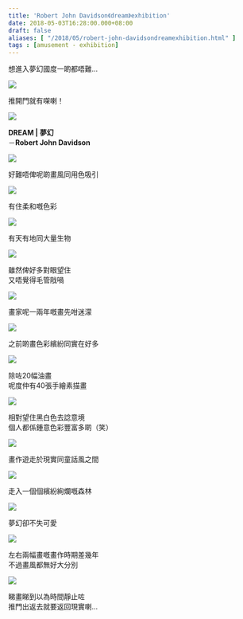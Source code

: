 ```yaml
---
title: 'Robert John Davidson《dream》exhibition'
date: 2018-05-03T16:28:00.000+08:00
draft: false
aliases: [ "/2018/05/robert-john-davidsondreamexhibition.html" ]
tags : [amusement - exhibition]
---
```


想進入夢幻國度一啲都唔難...  

![](/images/rjddreamex.jpg)

推開門就有㗎喇！  

![](/images/rjddreamex1.jpg)

**DREAM | 夢幻**  
－**Robert John Davidson**  

![](/images/rjddreamex2.jpg)

好難唔俾呢啲畫風同用色吸引  

![](/images/rjddreamex3.jpg)

有住柔和嘅色彩  

![](/images/rjddreamex4.jpg)

有天有地同大量生物  

![](/images/rjddreamex5.jpg)

雖然俾好多對眼望住  
又唔覺得毛管戙喎  

![](/images/rjddreamex6.jpg)

畫家呢一兩年嘅畫先咁迷濛  

![](/images/rjddreamex7.jpg)

之前啲畫色彩繽紛同實在好多  

![](/images/rjddreamex8.jpg)

除咗20幅油畫  
呢度仲有40張手繪素描畫  

![](/images/rjddreamex9.jpg)

相對望住黑白色去諗意境  
個人都係鍾意色彩豐富多啲（笑）  

![](/images/rjddreamex10.jpg)

畫作遊走於現實同童話風之間  

![](/images/rjddreamex11.jpg)

走入一個個繽紛絢爛嘅森林  

![](/images/rjddreamex12.jpg)

夢幻卻不失可愛  

![](/images/rjddreamex13.jpg)

左右兩幅畫嘅畫作時期差幾年  
不過畫風都無好大分別  

![](/images/rjddreamex14.jpg)

睇畫睇到以為時間靜止咗  
推門出返去就要返回現實喇...
